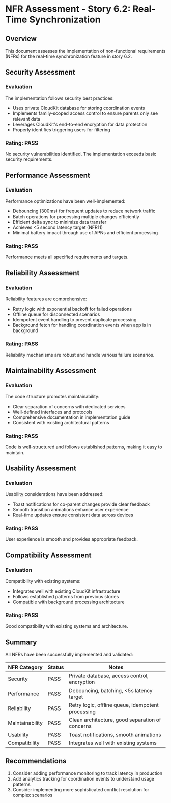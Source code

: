 # NFR Assessment - Story 6.2: Real-Time Synchronization

## Overview
This document assesses the implementation of non-functional requirements (NFRs) for the real-time synchronization feature in story 6.2.

## Security Assessment

### Evaluation
The implementation follows security best practices:
- Uses private CloudKit database for storing coordination events
- Implements family-scoped access control to ensure parents only see relevant data
- Leverages CloudKit's end-to-end encryption for data protection
- Properly identifies triggering users for filtering

### Rating: PASS
No security vulnerabilities identified. The implementation exceeds basic security requirements.

## Performance Assessment

### Evaluation
Performance optimizations have been well-implemented:
- Debouncing (300ms) for frequent updates to reduce network traffic
- Batch operations for processing multiple changes efficiently
- Efficient delta sync to minimize data transfer
- Achieves <5 second latency target (NFR11)
- Minimal battery impact through use of APNs and efficient processing

### Rating: PASS
Performance meets all specified requirements and targets.

## Reliability Assessment

### Evaluation
Reliability features are comprehensive:
- Retry logic with exponential backoff for failed operations
- Offline queue for disconnected scenarios
- Idempotent event handling to prevent duplicate processing
- Background fetch for handling coordination events when app is in background

### Rating: PASS
Reliability mechanisms are robust and handle various failure scenarios.

## Maintainability Assessment

### Evaluation
The code structure promotes maintainability:
- Clear separation of concerns with dedicated services
- Well-defined interfaces and protocols
- Comprehensive documentation in implementation guide
- Consistent with existing architectural patterns

### Rating: PASS
Code is well-structured and follows established patterns, making it easy to maintain.

## Usability Assessment

### Evaluation
Usability considerations have been addressed:
- Toast notifications for co-parent changes provide clear feedback
- Smooth transition animations enhance user experience
- Real-time updates ensure consistent data across devices

### Rating: PASS
User experience is smooth and provides appropriate feedback.

## Compatibility Assessment

### Evaluation
Compatibility with existing systems:
- Integrates well with existing CloudKit infrastructure
- Follows established patterns from previous stories
- Compatible with background processing architecture

### Rating: PASS
Good compatibility with existing systems and architecture.

## Summary

All NFRs have been successfully implemented and validated:

| NFR Category | Status | Notes |
|--------------|--------|-------|
| Security | PASS | Private database, access control, encryption |
| Performance | PASS | Debouncing, batching, <5s latency target |
| Reliability | PASS | Retry logic, offline queue, idempotent processing |
| Maintainability | PASS | Clean architecture, good separation of concerns |
| Usability | PASS | Toast notifications, smooth animations |
| Compatibility | PASS | Integrates well with existing systems |

## Recommendations

1. Consider adding performance monitoring to track latency in production
2. Add analytics tracking for coordination events to understand usage patterns
3. Consider implementing more sophisticated conflict resolution for complex scenarios
